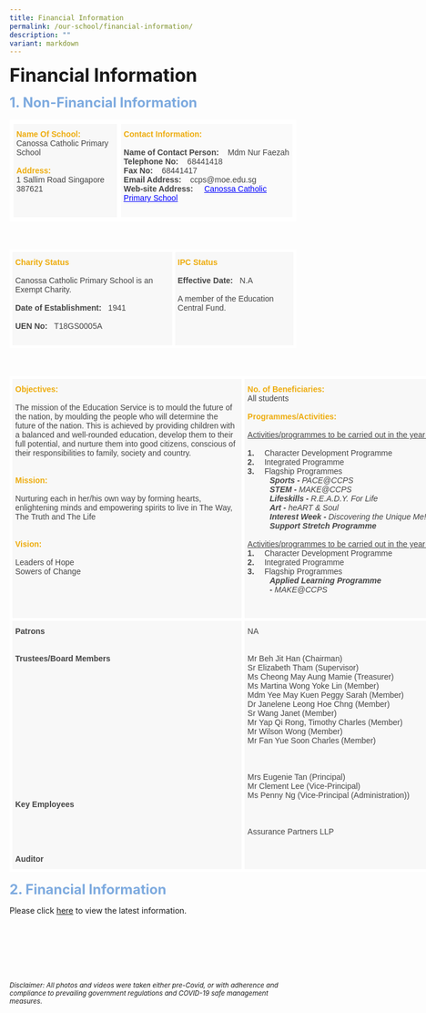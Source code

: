 ```yaml
---
title: Financial Information
permalink: /our-school/financial-information/
description: ""
variant: markdown
---
```

<b><font size="6">Financial Information</font></b>

<b><font size="5" color="#7daadf">1. Non-Financial Information</font></b>

<table style="border-collapse:collapse;border-spacing:0" class="tg">
<thead>
<tr>
<td style="background-color:#F8F8F8;border-color:WHITE;border-style:solid;border-width:7px;color:#454545;font-family:Arial, sans-serif;font-size:14px;overflow:hidden;padding:10px 5px;text-align:left;vertical-align:top;word-break:normal">
<b><font color="#eeac0d">Name Of School:</font></b>
<br>
<span style="color:#454545">Canossa Catholic Primary School</span>
<br>
<br>
<b><font color="#eeac0d">Address:</font></b>
<br>
<span style="color:#454545">1 Sallim Road Singapore 387621</span>
</td>
<td style="background-color:#FAFAFA;border-color:white;border-style:solid;border-width:7px;color:#454545;font-family:Arial, sans-serif;font-size:14px;overflow:hidden;padding:10px 5px;text-align:left;vertical-align:top;word-break:normal">
	<b><font color="#eeac0d">Contact Information:</font></b>
<br>
<br>
<b><span style="color:#454545">Name of Contact Person: &nbsp; &nbsp;</span></b>Mdm Nur Faezah
<br>
	<b><span style="color:#454545">Telephone No: &nbsp; &nbsp;</span></b>68441418
<br>
<b><span style="color:#454545">Fax No: &nbsp; &nbsp;</span></b>68441417
<br>
<b><span style="color:#454545">Email Address: &nbsp; &nbsp;</span></b>ccps@moe.edu.sg
<br>
<b><span style="color:#454545">Web-site Address: &nbsp; &nbsp;</span></b>
<a href="https://www.canossacatholicpri.moe.edu.sg/" target="_blank" rel="noopener noreferrer">
<span style="text-decoration:underline;color:blue">Canossa Catholic Primary School</span>
<br>
<br>
</a>
</td>
</tr>
</thead>
</table>

<br>

<table style="border-collapse:collapse;border-spacing:0" class="tg">
<thead>
<tr>
<td style="background-color:#F8F8F8;border-color:white;border-style:solid;border-width:5px;color:#454545;font-family:Arial, sans-serif;font-size:14px;overflow:hidden;padding:10px 5px;text-align:left;vertical-align:top;word-break:normal">
<b><font color="#eeac0d">Charity Status</font></b>
<br>
<br>Canossa Catholic Primary School is an Exempt Charity.
<br><br>
<b><span style="color:#454545">Date of Establishment:</span></b>
<span style="color:#454545">&nbsp; 1941</span>
<br><br>
<b><span style="color:#454545">UEN No:</span></b>
<span style="color:#454545">&nbsp; T18GS0005A</span>
<br>
<br>
</td>
<td style="background-color:#F8F8F8;border-color:white;border-style:solid;border-width:5px;color:#454545;font-family:Arial, sans-serif;font-size:14px;overflow:hidden;padding:10px 5px;text-align:left;vertical-align:top;word-break:normal">
<b><font color="#eeac0d">IPC Status</font></b>                                                   <br>
<br>
<b><span style="color:#454545">Effective Date: &nbsp;</span></b> N.A
<br>
<br>
<span style="color:#454545">A member of the Education Central Fund.   </span>
<br>
<br>
</td>
</tr>
</thead></table>

<br>

<table style="border-collapse:collapse;border-spacing:0;table-layout: fixed; width: 842px" class="tg">
<colgroup>
<col style="width: 411px">
<col style="width: 431px">
</colgroup>
<thead>
<tr>
<th style="background-color:#F8F8F8;border-color:white;border-style:solid;border-width:5px;color:#454545;font-family:Arial, sans-serif;font-size:14px;font-weight:normal;overflow:hidden;padding:10px 5px;text-align:left;vertical-align:top;word-break:normal">
<b><font color="#eeac0d">Objectives:</font></b>
<br>
<br>
The mission of the Education Service is to mould the future of the nation, by moulding the people who will determine the future of the nation. This is achieved by providing children with a balanced and well-rounded education, develop them to their full potential, and nurture them into good citizens, conscious of their responsibilities to family, society and country.
<br>
<br>
<br>
<b><font color="#eeac0d">Mission:</font></b>
<br>
<br>Nurturing each in her/his own way by forming hearts, enlightening minds and empowering spirits to live in The Way, The Truth and The Life

<br>
<br>
<br>
	<b><font color="#eeac0d">Vision:</font></b>
<br>
<br>
<span style="color:#454545">Leaders of Hope</span>
<br>
<span style="color:#454545">Sowers of Change</span>
<br>
<br>
<br>
<br>
<br>
</th>
<th style="background-color:#F8F8F8;border-color:white;border-style:solid;border-width:5px;color:#454545;font-family:Arial, sans-serif;font-size:14px;font-weight:normal;overflow:hidden;padding:10px 5px;text-align:left;vertical-align:top;word-break:normal">
<b><font color="#eeac0d">No. of Beneficiaries:</font></b>
<br>
All students
<br>
<br>
<b><font color="#eeac0d">Programmes/Activities:</font></b>
<br>
<br>
<span style="text-decoration:underline">Activities/programmes to be carried out in the year (2023)</span>
<br>
<br>
<b>1.</b>  Character Development Programme
<br>
<b>2.</b>  Integrated Programme
<br>
<b>3.</b>  Flagship Programmes
<br>
<em>
&nbsp; &nbsp; &nbsp; &nbsp; &nbsp; <b>Sports -</b> PACE@CCPS<br>
&nbsp; &nbsp; &nbsp; &nbsp; &nbsp; <b>STEM -</b> MAKE@CCPS<br>
&nbsp; &nbsp; &nbsp; &nbsp; &nbsp; <b>Lifeskills -</b> R.E.A.D.Y. For Life<br>
&nbsp; &nbsp; &nbsp; &nbsp; &nbsp; <b>Art -</b> heART &amp; Soul<br>
&nbsp; &nbsp; &nbsp; &nbsp; &nbsp; <b>Interest Week -</b> Discovering the Unique Me!<br>
&nbsp; &nbsp; &nbsp; &nbsp; &nbsp; <b>Support Stretch Programme</b><br>
</em>
<br>
<span style="text-decoration:underline">Activities/programmes to be carried out in the year (2024)</span>
<br>
<b>1.</b>  Character Development Programme
<br>
<b>2.</b>  Integrated Programme
<br>
<b>3.</b>  Flagship Programmes
<br>
<em>
&nbsp; &nbsp; &nbsp; &nbsp; &nbsp; <b>Applied Learning Programme
<br>&nbsp; &nbsp; &nbsp; &nbsp; &nbsp;  -</b> MAKE@CCPS<br>

</em>
<br>
<br>
</th>
</tr>
</thead>
<tbody>
<tr>
<td style="background-color:#F8F8F8;border-color:white;border-style:solid;border-width:5px;color:#454545;font-family:Arial, sans-serif;font-size:14px;overflow:hidden;padding:10px 5px;text-align:left;vertical-align:top;word-break:normal">
<span style="font-weight:bold">Patrons</span>
<br>
<br><br>
<span style="font-weight:bold">Trustees/Board Members</span>
<br>
<br>
<br>
<br>
<br>
<br>
<br>
<br>
<br>
<br>
<br>
<br>
<br>
<br>
<br>
<br>
<span style="font-weight:bold">Key Employees</span>
<br>
<br>
<br>
<br>
<br>
<br>
<span style="font-weight:bold">Auditor</span>
<br>
</td>
<td style="background-color:#F8F8F8;border-color:white;border-style:solid;border-width:5px;color:#454545;font-family:Arial, sans-serif;font-size:14px;overflow:hidden;padding:10px 5px;text-align:left;vertical-align:top;word-break:normal">
NA
<br>
<br>
<br>Mr Beh Jit Han (Chairman)
<br>Sr Elizabeth Tham (Supervisor)
<br>Ms Cheong May Aung Mamie (Treasurer)
<br>Ms Martina Wong Yoke Lin (Member)
<br>Mdm Yee May Kuen Peggy Sarah (Member)
<br>Dr Janelene Leong Hoe Chng (Member)
<br>Sr Wang Janet (Member)
<br>Mr Yap Qi Rong, Timothy Charles (Member)
<br>Mr Wilson Wong (Member)
<br>Mr Fan Yue Soon Charles (Member)
<br>
<br>
<br>
<br>Mrs Eugenie Tan (Principal)
<br>Mr Clement Lee (Vice-Principal)
<br>Ms Penny Ng (Vice-Principal (Administration))
<br>
<br>
<br>
<br>Assurance Partners LLP
<br>
<br>
</td>
</tr>
</tbody>
</table>



<b><font size="5" color="#7daadf">2. Financial Information</font></b>

Please click&nbsp;[here](https://www.moe.gov.sg/about-us/organisation-structure/fpd/financial-summary)&nbsp;to view the latest information.


<br><br><br><br><br><br>
<sup>_Disclaimer: All photos and videos were taken either pre-Covid, or with adherence and compliance to prevailing government regulations and COVID-19 safe management measures._</sup>